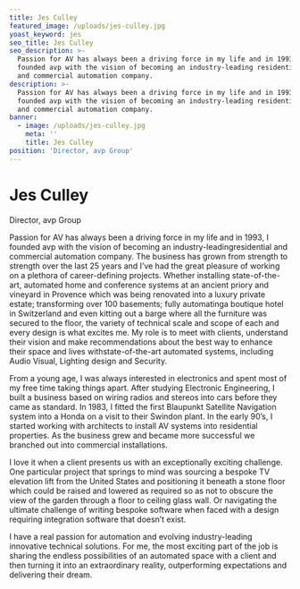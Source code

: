```yaml
---
title: Jes Culley
featured_image: /uploads/jes-culley.jpg
yoast_keyword: jes
seo_title: Jes Culley
seo_description: >-
  Passion for ​AV has always been a ​driving force in​ my life and in 1993, I
  founded avp with the vision of becoming an ​industry-leading​ ​residential
  ​and commercial automation company.
description: >-
  Passion for ​AV has always been a ​driving force in​ my life and in 1993, I
  founded avp with the vision of becoming an ​industry-leading​ ​residential
  ​and commercial automation company.
banner:
  - image: /uploads/jes-culley.jpg
    meta: ''
    title: Jes Culley
position: 'Director, avp Group'
---
```


# Jes Culley

Director, avp Group

Passion for ​AV has always been a ​driving force in​ my life and in 1993, I founded avp with the vision of becoming an ​industry-leading​ ​residential ​and commercial automation company. The business has grown from strength to strength over the last 25 years and I’ve had the great pleasure of working on a ​plethora ​of ​career-defining ​projects. Whether installing ​state-of-the-art, automated home and conference systems at an ancient priory and vineyard in Provence which was being renovated into a luxury private estate; transforming over 100 basements; fully ​automating​ a boutique hotel in Switzerland and even ​kitting out a barge where all the furniture was secured to the floor, ​the variety of technical scale and scope of each and every design is what excites me. ​My role is to meet with clients, understand their vision and make recommendations about the best way to enhance ​their space and lives ​with ​state-of-the-art​ automated systems, including Audio Visual, Lighting design and Security.

From a young age, I was always interested in electronics and spent most of my free time taking things apart. After studying Electronic Engineering, I built a business based on wiring radios and stereos into cars before they came as standard. In 1983, I fitted the first Blaupunkt Satellite Navigation system into a Honda on a visit to their Swindon plant.  In the early 90’s, I started working with architects to install AV systems into residential properties. As the business grew and became more successful we branched out into commercial installations.

I love it when a client presents us with an ​exceptionally​ exciting challenge. ​One particular project that springs to mind was sourcing​ a bespoke TV elevation lift from the United States and positioning it beneath a stone floor which​ could ​be raised and lowered as required so as not to obscure​ the view of the garden through ​a​ floor to ceiling glass wall. ​Or navigating the ultimate challenge of writing bespoke software when faced with a design requiring integration software that doesn’t exist.

I have a real passion for automation and ​evolving industry-leading innovative technical solutions​. For me, the most exciting part of the job is sharing the endless possibilities of an automated space with a client and then turning it into an extraordinary reality, ​outperforming expectations​ and delivering their dream.
